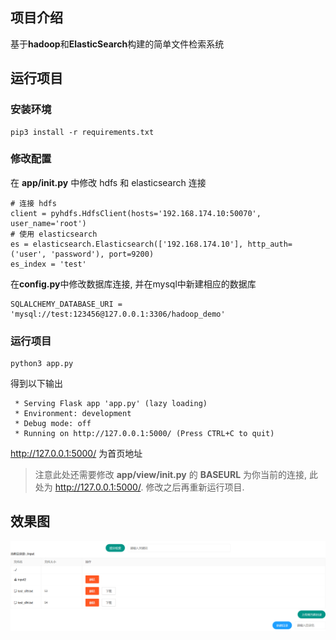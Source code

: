 ## 项目介绍
基于**hadoop**和**ElasticSearch**构建的简单文件检索系统

## 运行项目
### 安装环境
```angular2html
pip3 install -r requirements.txt
```

### 修改配置
在 **app/__init__.py** 中修改 hdfs 和 elasticsearch 连接
```angular2html
# 连接 hdfs
client = pyhdfs.HdfsClient(hosts='192.168.174.10:50070', user_name='root')
# 使用 elasticsearch
es = elasticsearch.Elasticsearch(['192.168.174.10'], http_auth=('user', 'password'), port=9200)
es_index = 'test'
```
在**config.py**中修改数据库连接, 并在mysql中新建相应的数据库
```angular2html
SQLALCHEMY_DATABASE_URI = 'mysql://test:123456@127.0.0.1:3306/hadoop_demo'
```

### 运行项目
```angular2html
python3 app.py
```
得到以下输出
```angular2html
 * Serving Flask app 'app.py' (lazy loading)
 * Environment: development
 * Debug mode: off
 * Running on http://127.0.0.1:5000/ (Press CTRL+C to quit)
```
http://127.0.0.1:5000/ 为首页地址
> 注意此处还需要修改 **app/view/__init__.py** 的 **BASEURL** 为你当前的连接, 此处为 http://127.0.0.1:5000/. 修改之后再重新运行项目.


## 效果图
![index](./images/index.png)
